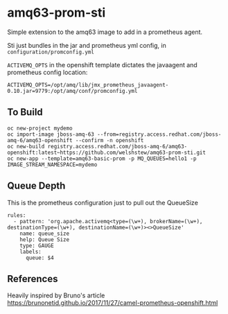 # amq63-prom-sti

Simple extension to the amq63 image to add in a prometheus agent.

Sti just bundles in the jar and prometheus yml config, in `configuration/promconfig.yml`

`ACTIVEMQ_OPTS` in the openshift template dictates the javaagent and prometheus config location:

`ACTIVEMQ_OPTS=/opt/amq/lib/jmx_prometheus_javaagent-0.10.jar=9779:/opt/amq/conf/promconfig.yml`

## To Build

```
oc new-project mydemo
oc import-image jboss-amq-63 --from=registry.access.redhat.com/jboss-amq-6/amq63-openshift --confirm -n openshift
oc new-build registry.access.redhat.com/jboss-amq-6/amq63-openshift:latest~https://github.com/welshstew/amq63-prom-sti.git
oc new-app --template=amq63-basic-prom -p MQ_QUEUES=hello1 -p IMAGE_STREAM_NAMESPACE=mydemo
```


## Queue Depth

This is the prometheus configuration just to pull out the QueueSize

```
rules:
  - pattern: 'org.apache.activemq<type=(\w+), brokerName=(\w+), destinationType=(\w+), destinationName=(\w+)><>QueueSize'
    name: queue_size
    help: Queue Size
    type: GAUGE
    labels:
      queue: $4
```


## References

Heavily inspired by Bruno's article 
https://brunonetid.github.io/2017/11/27/camel-prometheus-openshift.html